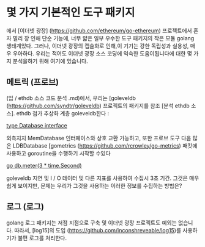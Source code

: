 # 몇 가지 기본적인 도구 패키지
에서 [이더넷 광장] (https://github.com/ethereum/go-ethereum) 프로젝트에서 혼자 멀리 장 인해 단순 기능에, 너무 얇은 일부 우수한 도구 패키지의 작은 모듈 golang 생태계있다. 그러나, 이더넷 광장의 캡슐화로 인해,이 기기는 강한 독립성과 실용성, 매우 우아하다. 우리는 적어도 이더넷 광장 소스 코딩에 익숙한 도움이됩니다에 대한 몇 가지 분석을하기 위해 여기에 있습니다.
## 메트릭 (프로브)
(입 / ethdb 소스 코드 분석 .md)에서, 우리는 [goleveldb (https://github.com/syndtr/goleveldb) 프로젝트의 패키지를 참조 [분석 ethdb 소스]. ethdb 첨가 추상화 계층 goleveldb한다 :

[type Database interface](https://github.com/ethereum/go-ethereum/blob/master/ethdb/interface.go#L29)

외측지지 MemDatabase 인터페이스와 상호 교환 가능하고, 또한 프로브 도구 다음 많은 LDBDatabase [gometrics (https://github.com/rcrowley/go-metrics) 패킷에 사용하고 goroutine을 수행하기 시작할 수있다

[go db.meter(3 * time.Second)](https://github.com/ethereum/go-ethereum/blob/master/ethdb/database.go#L198)

goleveldb 지연 및 I / O 데이터 및 다른 지표를 사용하여 수집시 3초 기간. 그것은 매우 쉽게 보이지만, 문제는 우리가 그것을 사용하는 이러한 정보를 수집하는 방법은?

## 로그 (로그)
golang 로그 패키지는 저점 지점으로 구축 및 이더넷 광장 프로젝트도 예외는 없습니다. 따라서, [log15]의 도입 (https://github.com/inconshreveable/log15)를 사용하기가 불편 로그를 처리한다.


